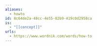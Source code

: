 ```yaml
---
aliases:
  - howto
id: 8c64de2a-48cc-4e55-82b9-419c0d2958ca
is:
  - "[[concept]]"
urls:
  - https://www.wordnik.com/words/how-to
---
```

